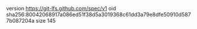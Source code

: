 version https://git-lfs.github.com/spec/v1
oid sha256:80042068917a086ed51f38d5a3019368c61dd3a79e8dfe50910d5877b087204a
size 145
